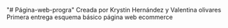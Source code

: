 "# Página-web-progra" 
Creada por Krystin Hernández y Valentina olivares
Primera entrega esquema básico página web ecommerce
